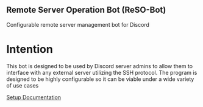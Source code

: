 ## Remote Server Operation Bot (ReSO-Bot)
Configurable remote server management bot for Discord

# Intention
This bot is designed to be used by Discord server admins to allow them to interface with any external server utilizing the SSH protocol. The program is designed to be highly configurable so it can be viable under a wide variety of use cases

[Setup Documentation]()
